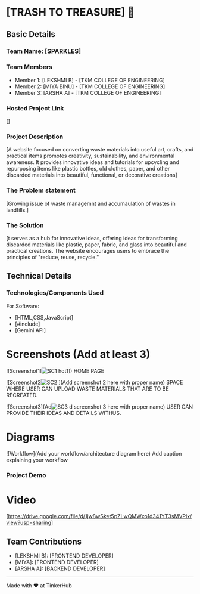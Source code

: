# [TRASH TO TREASURE] 🎯


## Basic Details
### Team Name: [SPARKLES]


### Team Members
- Member 1: [LEKSHMI B] - [TKM COLLEGE OF ENGINEERING]
- Member 2: [MIYA BINU] - [TKM COLLEGE OF ENGINEERING]
- Member 3: [ARSHA A]   - [TKM COLLEGE OF ENGINEERING]

### Hosted Project Link
[]

### Project Description
[A website focused on converting waste materials into useful art, crafts, and practical items promotes creativity, sustainability, and environmental awareness. It provides innovative ideas and tutorials for upcycling and repurposing items like plastic bottles, old clothes, paper, and other discarded materials into beautiful, functional, or decorative creations]

### The Problem statement
[Growing issue of waste managemnt and accumaulation of wastes in landfills.]

### The Solution
[t serves as a hub for innovative ideas, offering ideas for transforming discarded materials like plastic, paper, fabric, and glass into beautiful and practical creations. The website encourages users to embrace the principles of "reduce, reuse, recycle."

## Technical Details
### Technologies/Components Used
For Software:
- [HTML,CSS,JavaScript]
- [#include]
- [Gemini API]

# Screenshots (Add at least 3)
![Screenshot1]![SC1](https://github.com/user-attachments/assets/d4f3335f-b7c6-4396-8fbb-7db8f1664948)
hot1])
HOME PAGE

![Screenshot2![SC2](https://github.com/user-attachments/assets/ab868f7a-e0d8-48ac-81b4-91e95e75a2c1)
](Add screenshot 2 here with proper name)
SPACE WHERE USER CAN UPLOAD WASTE MATERIALS THAT ARE TO BE RECREATED.

![Screenshot3](Ad![SC3](https://github.com/user-attachments/assets/12744c7d-54a5-4a74-933e-cfbb413b21ad)
d screenshot 3 here with proper name)
USER CAN PROVIDE THEIR IDEAS AND DETAILS WITHUS.

# Diagrams
![Workflow](Add your workflow/architecture diagram here)
Add caption explaining your workflow


### Project Demo
# Video
[https://drive.google.com/file/d/1jw8wSket5pZLwQMWxo1d341YT3sMVPlx/view?usp=sharing]


## Team Contributions
- [LEKSHMI B]: [FRONTEND DEVELOPER]
- [MIYA]: [FRONTEND DEVELOPER]
- [ARSHA A]: [BACKEND DEVELOPER]

---
Made with ❤ at TinkerHub
